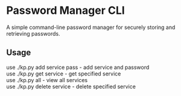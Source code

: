 # Password Manager CLI

A simple command-line password manager for securely storing and retrieving passwords.

## Usage

use ./kp.py add service pass - add service and password  
use ./kp.py get service - get specified service  
use ./kp.py all - view all services  
use ./kp.py delete service - delete specified service  
